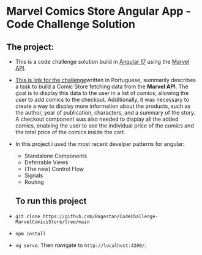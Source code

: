 # Marvel Comics Store Angular App - Code Challenge Solution

## The project:

- This is a code challenge solution build in [Angular 17](angular.dev) using the [Marvel API](developer.marvel.com/).
- [This is link for the challenge](https://github.com/contabilizei/front-end-teste)written in Portuguese, summarily describes a task to build a Comic Store fetching data from the **Marvel API**. The goal is to display this data to the user in a list of comics, allowing the user to add comics to the checkout. Additionally, it was necessary to create a way to display more information about the products, such as the author, year of publication, characters, and a summary of the story. A checkout component was also needed to display all the added comics, enabling the user to see the individual price of the comics and the total price of the comics inside the cart.
- In this project i used the most recent develper patterns for angular:
  - Standalone Components
  - Deferrable Views
  - (The new) Control Flow
  - Signals
  - Routing

  ## To run this project
- `git clone https://github.com/Bagestan/CodeChallenge-MarvelComicsStore/tree/main`
- `npm install`
- `ng serve`. Then navigate to `http://localhost:4200/`.

  
